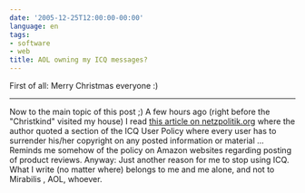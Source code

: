 ```yaml
---
date: '2005-12-25T12:00:00-00:00'
language: en
tags:
- software
- web
title: AOL owning my ICQ messages?
---
```



First of all: Merry Christmas everyone :)

-------------------------------



Now to the main topic of this post ;) A few hours ago (right before the "Christkind" visited my house) I read <a href="http://www.netzpolitik.org/2005/weihnachtslekture-icq-policy-nimmt-copyright-an-chats/">this article on netzpolitik.org</a> where the author quoted a section of the ICQ User Policy where every user has to surrender his/her copyright on any posted information or material ... Reminds me somehow of the policy on Amazon websites regarding posting of product reviews. Anyway: Just another reason for me to stop using ICQ. What I write (no matter where) belongs to me and me alone, and not to Mirabilis , AOL, whoever.